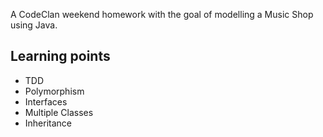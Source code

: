 A CodeClan weekend homework with the goal of modelling a Music Shop using Java.

## Learning points

* TDD
* Polymorphism
* Interfaces
* Multiple Classes
* Inheritance
